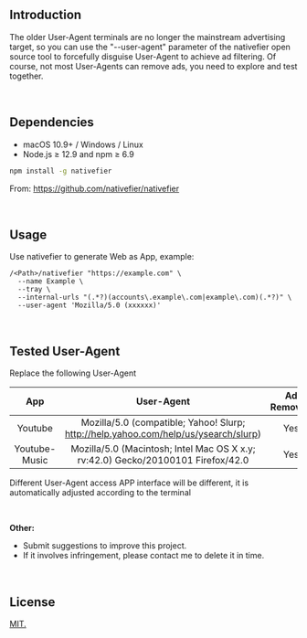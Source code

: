 ## Introduction

The older User-Agent terminals are no longer the mainstream advertising target, so you can use the "--user-agent" parameter of the nativefier open source tool to forcefully disguise User-Agent to achieve ad filtering. Of course, not most User-Agents can remove ads, you need to explore and test together.

<br>


## Dependencies

- macOS 10.9+ / Windows / Linux
- Node.js ≥ 12.9 and npm ≥ 6.9

```bash
npm install -g nativefier
```

From: https://github.com/nativefier/nativefier

<br>

## Usage

Use nativefier to generate Web as App, example:

```
/<Path>/nativefier "https://example.com" \
  --name Example \
  --tray \
  --internal-urls "(.*?)(accounts\.example\.com|example\.com)(.*?)" \
  --user-agent 'Mozilla/5.0 (xxxxxx)'
```

<br>

## Tested User-Agent

Replace the following User-Agent

|      App      |                          User-Agent                          | Ad Removed |
| :-----------: | :----------------------------------------------------------: | :--------: |
|    Youtube    | Mozilla/5.0 (compatible; Yahoo! Slurp; http://help.yahoo.com/help/us/ysearch/slurp) |    Yes     |
| Youtube-Music | Mozilla/5.0 (Macintosh; Intel Mac OS X x.y; rv:42.0) Gecko/20100101 Firefox/42.0 |    Yes     |

Different User-Agent access APP interface will be different, it is automatically adjusted according to the terminal

<br>

**Other:**
- Submit suggestions to improve this project.
- If it involves infringement, please contact me to delete it in time.

<br>

## License

[MIT.](https://github.com/garywu520/webapps-ads-removal/blob/main/LICENSE)
